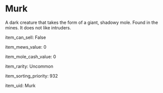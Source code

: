 # Murk

A dark creature that takes the form of a giant, shadowy mole. Found in the mines. It does not like intruders.

item_can_sell: False

item_mews_value: 0

item_mole_cash_value: 0

item_rarity: Uncommon

item_sorting_priority: 932

item_uid: Murk
